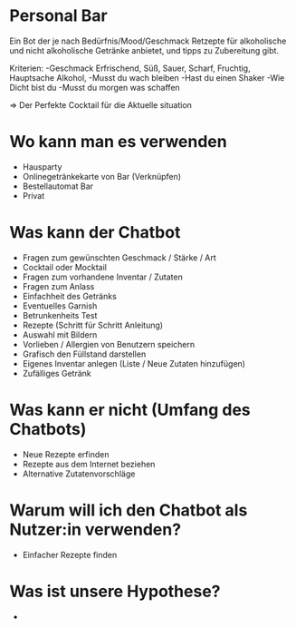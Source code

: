 # Personal Bar

Ein Bot der je nach Bedürfnis/Mood/Geschmack Retzepte für alkoholische und nicht alkoholische Getränke anbietet, und tipps zu Zubereitung gibt.

Kriterien:
  -Geschmack Erfrischend, Süß, Sauer, Scharf, Fruchtig, Hauptsache Alkohol, 
  -Musst du wach bleiben
  -Hast du einen Shaker
  -Wie Dicht bist du
  -Musst du morgen was schaffen
  
 => Der Perfekte Cocktail für die Aktuelle situation
 
 # Wo kann man es verwenden
 - Hausparty
 - Onlinegetränkekarte von Bar (Verknüpfen)
 - Bestellautomat Bar
 - Privat
 
 # Was kann der Chatbot
 - Fragen zum gewünschten Geschmack / Stärke / Art
 - Cocktail oder Mocktail
 - Fragen zum vorhandene Inventar / Zutaten 
 - Fragen zum Anlass
 - Einfachheit des Getränks
 - Eventuelles Garnish
 - Betrunkenheits Test
 - Rezepte (Schritt für Schritt Anleitung)
 - Auswahl mit Bildern
 - Vorlieben / Allergien von Benutzern speichern
 - Grafisch den Füllstand darstellen
 - Eigenes Inventar anlegen (Liste / Neue Zutaten hinzufügen)
 - Zufälliges Getränk
 
# Was kann er nicht (Umfang des Chatbots)
- Neue Rezepte erfinden
- Rezepte aus dem Internet beziehen
- Alternative Zutatenvorschläge


# Warum will ich den Chatbot als Nutzer:in verwenden? 
- Einfacher Rezepte finden

# Was ist unsere Hypothese?
- 
